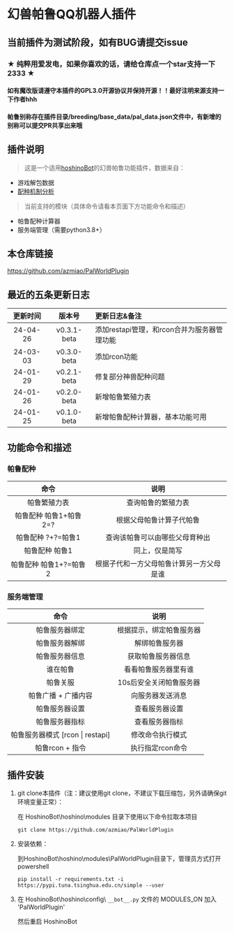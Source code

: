 
# 幻兽帕鲁QQ机器人插件

## 当前插件为测试阶段，如有BUG请提交issue

### ★ 纯粹用爱发电，如果你喜欢的话，请给仓库点一个star支持一下2333 ★

#### 如有魔改版请遵守本插件的GPL3.0开源协议并保持开源！！最好注明来源支持一下作者hhh

#### 帕鲁别称存在插件目录/breeding/base_data/pal_data.json文件中，有新增的别称可以提交PR共享出来哦

## 插件说明

> 这是一个适用[hoshinoBot](https://github.com/Ice-Cirno/HoshinoBot)的幻兽帕鲁功能插件，数据来自：

 + 游戏解包数据
 + [配种机制分析](https://www.reddit.com/r/Palworld/comments/19d98ws/spreadsheet_all_breeding_combinations_datamined/?rdt=53595)

> 当前支持的模块（具体命令请看本页面下方功能命令和描述）

 + 帕鲁配种计算器
 + 服务端管理（需要python3.8+）

## 本仓库链接

https://github.com/azmiao/PalWorldPlugin

## 最近的五条更新日志

|   更新时间   |     版本号     | 更新日志&备注          |
|:--------:|:-----------:|:-----------------|
| 24-04-26 | v0.3.1-beta | 添加restapi管理，和rcon合并为服务器管理功能    |
| 24-03-03 | v0.3.0-beta | 添加rcon功能          |
| 24-01-29 | v0.2.1-beta | 修复部分神兽配种问题       |
| 24-01-26 | v0.2.0-beta | 新增帕鲁繁殖力表         |
| 24-01-25 | v0.1.0-beta | 新增帕鲁配种计算器，基本功能可用 |

## 功能命令和描述
### 帕鲁配种
|       命令       |          说明          |
|:--------------:|:--------------------:|
|     帕鲁繁殖力表     |      查询帕鲁的繁殖力表       |
| 帕鲁配种 帕鲁1+帕鲁2=? |     根据父母帕鲁计算子代帕鲁     |
|  帕鲁配种 ?+?=帕鲁1  |   查询该帕鲁可以由哪些父母育种出    |
|    帕鲁配种 帕鲁1    |       同上，仅是简写        |
| 帕鲁配种 帕鲁1+?=帕鲁2 | 根据子代和一方父母帕鲁计算另一方父母是谁 |

### 服务端管理
|       命令       |          说明          |
|:--------------:|:--------------------:|
| 帕鲁服务器绑定 | 根据提示，绑定帕鲁服务器 |
| 帕鲁服务器解绑 | 解绑帕鲁服务器 |
| 帕鲁服务器信息 | 获取帕鲁服务器信息 |
| 谁在帕鲁 | 看看帕鲁服务器里有谁 |
| 帕鲁关服 | 10s后安全关闭帕鲁服务器 |
| 帕鲁广播 + 广播内容 | 向服务器发送消息 |
| 帕鲁服务器设置 | 查看服务器设置 |
| 帕鲁服务器指标 | 查看服务器指标 |
| 帕鲁服务器模式 \[rcon \| restapi\] | 修改命令执行模式 |
| 帕鲁rcon + 指令 | 执行指定rcon命令 |

## 插件安装

1. git clone本插件（注：建议使用git clone，不建议下载压缩包，另外请确保git环境变量正常）：

    在 HoshinoBot\hoshino\modules 目录下使用以下命令拉取本项目
    ```
    git clone https://github.com/azmiao/PalWorldPlugin
    ```

2. 安装依赖：

    到HoshinoBot\hoshino\modules\PalWorldPlugin目录下，管理员方式打开powershell
    ```
    pip install -r requirements.txt -i https://pypi.tuna.tsinghua.edu.cn/simple --user
    ```

3. 在 HoshinoBot\hoshino\config\ `__bot__.py` 文件的 MODULES_ON 加入 'PalWorldPlugin'

    然后重启 HoshinoBot